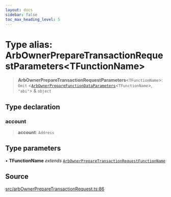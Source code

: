 ```yaml
---
layout: docs
sidebar: false
toc_max_heading_level: 5
---
```


# Type alias: ArbOwnerPrepareTransactionRequestParameters\<TFunctionName\>

> **ArbOwnerPrepareTransactionRequestParameters**\<`TFunctionName`\>: `Omit` \<[`ArbOwnerPrepareFunctionDataParameters`](ArbOwnerPrepareFunctionDataParameters.md)\<`TFunctionName`\>, `"abi"`\> & `object`

## Type declaration

### account

> **account**: `Address`

## Type parameters

• **TFunctionName** *extends* [`ArbOwnerPrepareTransactionRequestFunctionName`](ArbOwnerPrepareTransactionRequestFunctionName.md)

## Source

[src/arbOwnerPrepareTransactionRequest.ts:86](https://github.com/anegg0/arbitrum-orbit-sdk/blob/b24cbe9cd68eb30d18566196d2c909bd4086db10/src/arbOwnerPrepareTransactionRequest.ts#L86)
